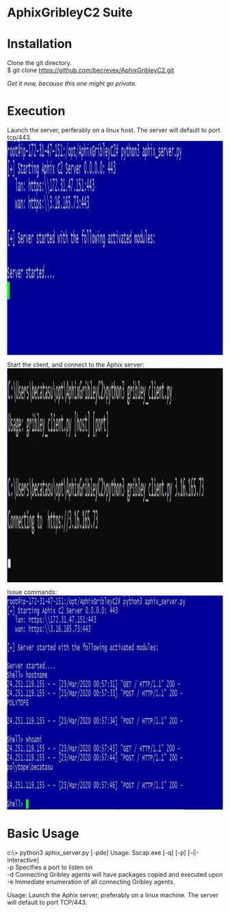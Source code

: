 # AphixGribleyC2 Suite

# Installation
Clone the git directory.<br>
$ git clone https://github.com/becrevex/AphixGribleyC2.git<br>

<i>Get it now, because this one might go private.</i>

# Execution

Launch the server, perferably on a linux host.  The server will default to port tcp/443.
<img align="center" src="https://github.com/becrevex/AphixGribleyC2/blob/master/img/start_server.jpg" width="700" height="500" />

Start the client, and connect to the Aphix server:
<img align="center" src="https://github.com/becrevex/AphixGribleyC2/blob/master/img/run_client.jpg" width="700" height="500" />

Issue commands:
<img align="center" src="https://github.com/becrevex/AphixGribleyC2/blob/master/img/issue_commands.jpg" width="700" height="500" />



# Basic Usage
c:\\> python3 aphix_server.py [-pde]
Usage: Sscap.exe [-q] [-p] [-i|-interactive]<br>
     -p     Specifies a port to listen on<br>
     -d     Connecting Gribley agents will have packages copied and executed upon <br>
     -e     Immediate enumeration of all connecting Gribley agents.<br>

Usage:
Launch the Aphix server, preferably on a linux machine.  The server will default to port TCP/443.

